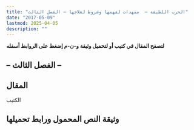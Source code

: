 ```yaml
---
title: "الحرب اللطيفة –  ممهدات لفهمها وشروط لعلاجها – الفصل الثالث"
date: "2017-05-09"
lastmod: 2025-04-05
description: ""
---
```

**لتصفح المقال في كتيب أو لتحميل وثيقة و-ن-م إضغط على الروابط أسفله**

## **– الفصل الثالث –**

## المقال

الكتيب

## وثيقة النص المحمول ورابط تحميلها

###
